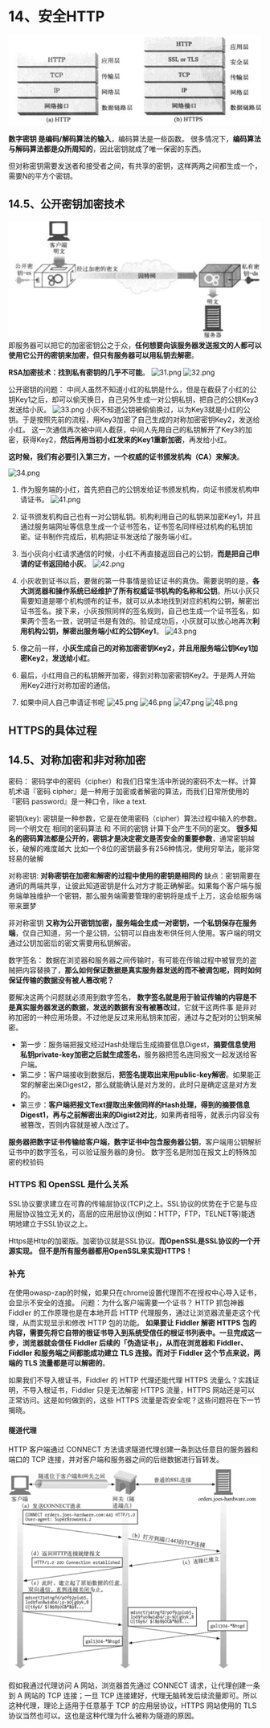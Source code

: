 # 14、安全HTTP
![25.png](./images/25.png)

**数字密钥  是编码/解码算法的输入**，编码算法是一些函数。
很多情况下，**编码算法与解码算法都是众所周知的**，因此密钥就成了唯一保密的东西。

但对称密钥需要发送者和接受者之间，有共享的密钥，这样两两之间都生成一个，需要N的平方个密钥。


## 14.5、公开密钥加密技术
![26.png](./images/26.png)
即服务器可以把它的加密密钥公之于众，**任何想要向该服务器发送报文的人都可以使用它公开的密钥来加密，但只有服务器可以用私钥去解密**。

**RSA加密技术：找到私有密钥的几乎不可能**。
![31.png](./images/31.png)
![32.png](./images/32.png)

公开密钥的问题：
中间人虽然不知道小红的私钥是什么，但是在截获了小红的公钥Key1之后，却可以偷天换日，自己另外生成一对公钥私钥，把自己的公钥Key3发送给小灰。
![33.png](./images/33.png)
小灰不知道公钥被偷偷换过，以为Key3就是小红的公钥。于是按照先前的流程，用Key3加密了自己生成的对称加密密钥Key2，发送给小红。
这一次通信再次被中间人截获，中间人先用自己的私钥解开了Key3的加密，获得Key2，**然后再用当初小红发来的Key1重新加密**，再发给小红。

**这时候，我们有必要引入第三方，一个权威的证书颁发机构（CA）来解决**。

![34.png](./images/34.png)

1. 作为服务端的小红，首先把自己的公钥发给证书颁发机构，向证书颁发机构申请证书。
![41.png](./images/34.png)
2. 证书颁发机构自己也有一对公钥私钥。机构利用自己的私钥来加密Key1，并且通过服务端网址等信息生成一个证书签名，证书签名同样经过机构的私钥加密。证书制作完成后，机构把证书发送给了服务端小红。
3. 当小灰向小红请求通信的时候，小红不再直接返回自己的公钥，**而是把自己申请的证书返回给小灰**。
![42.png](./images/42.png)

4. 小灰收到证书以后，要做的第一件事情是验证证书的真伪。需要说明的是，**各大浏览器和操作系统已经维护了所有权威证书机构的名称和公钥**。所以小灰只需要知道是哪个机构颁布的证书，就可以从本地找到对应的机构公钥，解密出证书签名。接下来，小灰按照同样的签名规则，自己也生成一个证书签名，如果两个签名一致，说明证书是有效的。验证成功后，小灰就可以放心地再次**利用机构公钥，解密出服务端小红的公钥Key1**。
![43.png](./images/43.png)
5. 像之前一样，**小灰生成自己的对称加密密钥Key2，并且用服务端公钥Key1加密Key2，发送给小红**。
6. 最后，小红用自己的私钥解开加密，得到对称加密密钥Key2。于是两人开始用Key2进行对称加密的通信。

7. 如果中间人自己申请证书呢
![45.png](./images/45.png)
![46.png](./images/46.png)
![47.png](./images/47.png)
![48.png](./images/48.png)

## HTTPS的具体过程


## 14.5、对称加密和非对称加密
密码：
密码学中的密码（cipher）和我们日常生活中所说的密码不太一样。计算机术语『密码 cipher』是一种用于加密或者解密的算法，而我们日常所使用的『密码 password』是一种口令，like a text.

密钥(key):
密钥是一种参数，它是在使用密码（cipher）算法过程中输入的参数。
同一个明文在  相同的密码算法  和 不同的密钥  计算下会产生不同的密文。
**很多知名的密码算法都是公开的，密钥才是决定密文是否安全的重要参数**，通常密钥越长，破解的难度越大
比如一个8位的密钥最多有256种情况，使用穷举法，能非常轻易的破解


对称密钥:
**对称密钥在加密和解密的过程中使用的密钥是相同的**
缺点：密钥需要在通讯的两端共享，让彼此知道密钥是什么对方才能正确解密。如果每个客户端与服务端单独维护一个密钥，那么服务端需要管理的密钥将是成千上万，这会给服务端带来噩梦

非对称密钥
**又称为公开密钥加密，服务端会生成一对密钥，一个私钥保存在服务端**，仅自己知道，另一个是公钥，公钥可以自由发布供任何人使用。客户端的明文通过公钥加密后的密文需要用私钥解密。

数字签名：
数据在浏览器和服务器之间传输时，有可能在传输过程中被冒充的盗贼把内容替换了，**那么如何保证数据是真实服务器发送的而不被调包呢，同时如何保证传输的数据没有被人篡改呢？**

要解决这两个问题就必须用到数字签名，
**数字签名就是用于验证传输的内容是不是真实服务器发送的数据，发送的数据有没有被篡改过**，它就干这两件事
是非对称加密的一种应用场景。不过他是反过来用私钥来加密，通过与之配对的公钥来解密。

- 第一步：服务端把报文经过Hash处理后生成摘要信息Digest，**摘要信息使用私钥private-key加密之后就生成签名**，服务器把签名连同报文一起发送给客户端。
- 第二步：客户端接收到数据后，**把签名提取出来用public-key解密**。如果能正常的解密出来Digest2，那么就能确认是对方发的，此时只是确定这是对方发的。
- 第三步：**客户端把报文Text提取出来做同样的Hash处理，得到的摘要信息Digest1，再与之前解密出来的Digist2对比**，如果两者相等，就表示内容没有被篡改，否则内容就是被人改过了。


**服务器把数字证书传输给客户端，数字证书中包含服务器公钥**，客户端用公钥解析证书中的数字签名，可以验证服务器的身份。
数字签名是附加在报文上的特殊加密的校验码


### HTTPS 和 OpenSSL 是什么关系
SSL协议要求建立在可靠的传输层协议(TCP)之上。SSL协议的优势在于它是与应用层协议独立无关的，高层的应用层协议(例如：HTTP，FTP，TELNET等)能透明地建立于SSL协议之上。

Https是Http的加密版。加密协议就是SSL协议。**而OpenSSL是SSL协议的一个开源实现。**
**但不是所有服务器都用OpenSSL来实现HTTPS！**


### 补充
在使用owasp-zap的时候，如果只在chrome设置代理而不在授权中心导入证书，会显示不安全的连接。
问题：为什么客户端需要一个证书？
HTTP 抓包神器 Fiddler 的工作原理也是在本地开启 HTTP 代理服务，通过让浏览器流量走这个代理，从而实现显示和修改 HTTP 包的功能。
**如果要让 Fiddler 解密 HTTPS 包的内容，需要先将它自带的根证书导入到系统受信任的根证书列表中。一旦完成这一步，浏览器就会信任 Fiddler 后续的「伪造证书」，从而在浏览器和 Fiddler、Fiddler 和服务端之间都能成功建立 TLS 连接。而对于 Fiddler 这个节点来说，两端的 TLS 流量都是可以解密的**。

如果我们不导入根证书，Fiddler 的 HTTP 代理还能代理 HTTPS 流量么？实践证明，不导入根证书，Fiddler 只是无法解密 HTTPS 流量，HTTPS 网站还是可以正常访问。这是如何做到的，这些 HTTPS 流量是否安全呢？这些问题将在下一节揭晓。

#### 隧道代理
HTTP 客户端通过 CONNECT 方法请求隧道代理创建一条到达任意目的服务器和端口的 TCP 连接，并对客户端和服务器之间的后继数据进行盲转发。
![30.png](./images/30.png)


假如我通过代理访问 A 网站，浏览器首先通过 CONNECT 请求，让代理创建一条到 A 网站的 TCP 连接；一旦 TCP 连接建好，代理无脑转发后续流量即可。所以这种代理，理论上适用于任意基于 TCP 的应用层协议，HTTPS 网站使用的 TLS 协议当然也可以。这也是这种代理为什么被称为隧道的原因。




